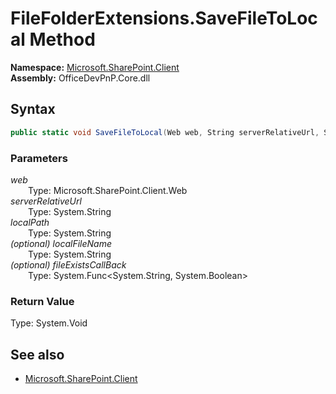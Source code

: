 # FileFolderExtensions.SaveFileToLocal Method  
  

**Namespace:** [Microsoft.SharePoint.Client](Microsoft.SharePoint.Client.md)  
**Assembly:** OfficeDevPnP.Core.dll  
## Syntax
```C#
public static void SaveFileToLocal(Web web, String serverRelativeUrl, String localPath, String localFileName, Func<String, Boolean> fileExistsCallBack)
```
### Parameters
*web*  
&emsp;&emsp;Type: Microsoft.SharePoint.Client.Web  
*serverRelativeUrl*  
&emsp;&emsp;Type: System.String  
*localPath*  
&emsp;&emsp;Type: System.String  
*(optional) localFileName*  
&emsp;&emsp;Type: System.String  
*(optional) fileExistsCallBack*  
&emsp;&emsp;Type: System.Func<System.String, System.Boolean>  
### Return Value
Type: System.Void  

## See also
- [Microsoft.SharePoint.Client](Microsoft.SharePoint.Client.md)
